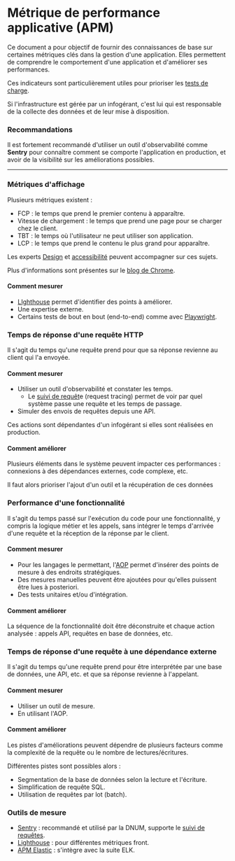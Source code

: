 # Métrique de performance applicative (APM)

Ce document a pour objectif de fournir des connaissances de base sur certaines métriques clés dans la gestion d'une application. Elles permettent de comprendre le comportement d'une application et d'améliorer ses performances.

Ces indicateurs sont particulièrement utiles pour prioriser les [tests de charge](../../constuire-developper-deployer/tests-et-strategies/tests-de-performance.md).

Si l'infrastructure est gérée par un infogérant, c'est lui qui est responsable de la collecte des données et de leur mise à disposition.



### Recommandations

Il est fortement recommandé d'utiliser un outil d'observabilité comme **Sentry** pour connaître comment se comporte l'application en production, et avoir de la visibilité sur les améliorations possibles.

***

### Métriques d'affichage

Plusieurs métriques existent :&#x20;

* FCP : le temps que prend le premier contenu à apparaître.
* Vitesse de chargement : le temps que prend une page pour se charger chez le client.
* TBT : le temps où l'utilisateur ne peut utiliser son application.
* LCP : le temps que prend le contenu le plus grand pour apparaître.



Les experts [Design](../../preparer-et-lancer/les-differents-roles-et-metiers/designer.md) et [accessibilité](../../concevoir/accessibilite.md) peuvent accompagner sur ces sujets.

Plus d'informations sont présentes sur le [blog de Chrome](https://developer.chrome.com/docs/lighthouse/performance/first-contentful-paint?hl=fr).

#### Comment mesurer

* [LIghthouse](https://developer.chrome.com/docs/lighthouse) permet d'identifier des points à améliorer.
* Une expertise externe.
* Certains tests de bout en bout (end-to-end) comme avec [Playwright](https://playwright.dev/).



### Temps de réponse d'une requête HTTP

Il s'agit du temps qu'une requête prend pour que sa réponse revienne au client qui l'a envoyée.

#### Comment mesurer

* Utiliser un outil d'observabilité et constater les temps.
  * Le [suivi de requêt](https://sentry.io/product/tracing/)e (request tracing) permet de voir par quel système passe une requête et les temps de passage.
* Simuler des envois de requêtes depuis une API.

Ces actions sont dépendantes d'un infogérant si elles sont réalisées en production.

#### Comment améliorer

Plusieurs éléments dans le système peuvent impacter ces performances : connexions à des dépendances externes, code complexe, etc.

Il faut alors prioriser l'ajout d'un outil et la récupération de ces données



### Performance d'une fonctionnalité

Il s'agit du temps passé sur l'exécution du code pour une fonctionnalité, y compris la logique métier et les appels, sans intégrer le temps d'arrivée d'une requête et la réception de la réponse par le client.

#### Comment mesurer

* Pour les langages le permettant, l'[AOP](https://fr.wikipedia.org/wiki/Programmation_orient%C3%A9e_aspect) permet d'insérer des points de mesure à des endroits stratégiques.
* Des mesures manuelles peuvent être ajoutées pour qu'elles puissent être lues à posteriori.
* Des tests unitaires et/ou d'intégration.

#### Comment améliorer

La séquence de la fonctionnalité doit être déconstruite et chaque action analysée : appels API, requêtes en base de données, etc.



### Temps de réponse d'une requête à une dépendance externe

Il s'agit du temps qu'une requête prend pour être interprétée par une base de données, une API, etc. et que sa réponse revienne à l'appelant.

#### Comment mesurer

* Utiliser un outil de mesure.
* En utilisant l'AOP.

#### Comment améliorer

Les pistes d'améliorations peuvent dépendre de plusieurs facteurs comme la complexité de la requête ou le nombre de lectures/écritures.

Différentes pistes sont possibles alors :&#x20;

* Segmentation de la base de données selon la lecture et l'écriture.
* Simplification de requête SQL.
* Utilisation de requêtes par lot (batch).



### Outils de mesure

* [Sentry](https://sentry.io/welcome/) : recommandé et utilisé par la DNUM, supporte le [suivi de requêtes](https://sentry.io/product/tracing/).
* [Lighthouse](https://developer.chrome.com/docs/lighthouse) : pour différentes métriques front.
* [APM Elastic](https://www.elastic.co/observability/application-performance-monitoring) : s'intègre avec la suite ELK.
